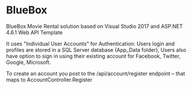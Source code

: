 # BlueBox

BlueBox Movie Rental solution based on Visual Studio 2017 and ASP.NET 4.6.1 Web API Template

It uses "Individual User Accounts" for Authentication: Users login and profiles are stored in a SQL Server database (App_Data folder), 
Users also have option to sign in using their existing account for Facebook, Twitter, Google, Microsoft.

To create an account you post to the /api/account/register endpoint – that maps to AccountController.Register


